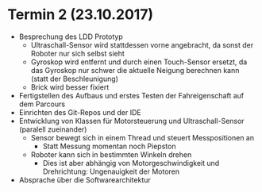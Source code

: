 # Termin 2 (23.10.2017)

- Besprechung des LDD Prototyp
  - Ultraschall-Sensor wird stattdessen vorne angebracht, da sonst der Roboter nur sich selbst sieht
  - Gyroskop wird entfernt und durch einen Touch-Sensor ersetzt, da das Gyroskop nur schwer die aktuelle Neigung berechnen kann (statt der Beschleunigung)
  - Brick wird besser fixiert
- Fertigstellen des Aufbaus und erstes Testen der Fahreigenschaft auf dem Parcours
- Einrichten des Git-Repos und der IDE
- Entwicklung von Klassen für Motorsteuerung und Ultraschall-Sensor (paralell zueinander)
  - Sensor bewegt sich in einem Thread und steuert Messpositionen an
    - Statt Messung momentan noch Piepston
  - Roboter kann sich in bestimmten Winkeln drehen
    - Dies ist aber abhängig von Motorgeschwindigkeit und Drehrichtung: Ungenauigkeit der Motoren
- Absprache über die Softwarearchitektur
